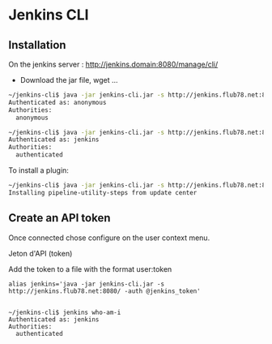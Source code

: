 # Jenkins CLI

## Installation

On the jenkins server : http://jenkins.domain:8080/manage/cli/

* Download the jar file, wget ...

```sh
~/jenkins-cli$ java -jar jenkins-cli.jar -s http://jenkins.flub78.net:8080/  who-am-i
Authenticated as: anonymous
Authorities:
  anonymous
```

```sh
~/jenkins-cli$ java -jar jenkins-cli.jar -s http://jenkins.flub78.net:8080/  -auth jenkins:xxxxxxxxxxxxx who-am-i
Authenticated as: jenkins
Authorities:
  authenticated
```

To install a plugin:
```sh
~/jenkins-cli$ java -jar jenkins-cli.jar -s http://jenkins.flub78.net:8080/  -auth jenkins:xxxxxxxxxxxxxxx install-plugin pipeline-utility-steps
Installing pipeline-utility-steps from update center
```

## Create an API token

Once connected chose configure on the user context menu.


Jeton d'API (token)

Add the token to a file with the format user:token

```
alias jenkins='java -jar jenkins-cli.jar -s http://jenkins.flub78.net:8080/ -auth @jenkins_token'


~/jenkins-cli$ jenkins who-am-i
Authenticated as: jenkins
Authorities:
  authenticated
```
